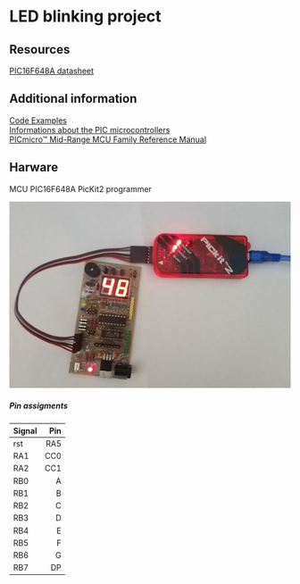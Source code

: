 # LED blinking project

## Resources
[PIC16F648A datasheet](https://www.microchip.com/wwwproducts/en/PIC16F648A)  

## Additional information
[Code Examples](https://www.microchip.com/doclisting/TechDoc.aspx?type=CodeExamples)  
[Informations about the PIC microcontrollers](https://gputils.sourceforge.io/html-help/index.html)  
[PICmicro™ Mid-Range MCU Family Reference Manual](http://ww1.microchip.com/downloads/en/DeviceDoc/33023a.pdf)  

## Harware 
MCU PIC16F648A
PicKit2 programmer 

![DevBoard](pic7seg.jpg)

##### Pin assigments

| Signal   |      Pin      |
|----------|--------------:|
| rst | RA5 |
| RA1 | CC0 |  
| RA2 | CC1 |  
| RB0 | A |  
| RB1 | B |  
| RB2 | C |  
| RB3 | D |  
| RB4 | E |  
| RB5 | F |  
| RB6 | G |  
| RB7 | DP |  
